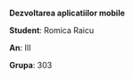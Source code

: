 **Dezvoltarea aplicatiilor mobile**

**Student**:  Romica Raicu

**An**:       III

**Grupa**:    303
